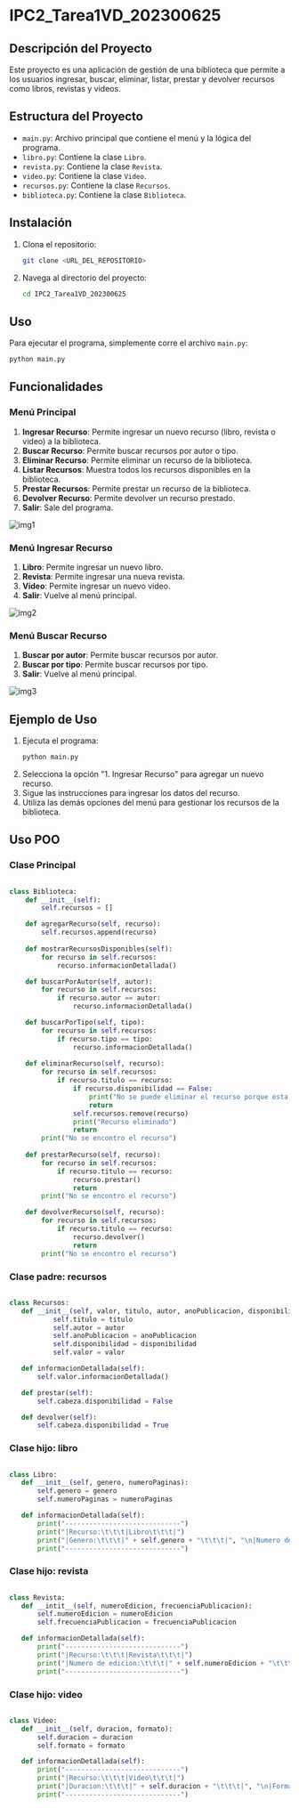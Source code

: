# IPC2_Tarea1VD_202300625

## Descripción del Proyecto

Este proyecto es una aplicación de gestión de una biblioteca que permite a los usuarios ingresar, buscar, eliminar, listar, prestar y devolver recursos como libros, revistas y videos.

## Estructura del Proyecto

- `main.py`: Archivo principal que contiene el menú y la lógica del programa.
- `libro.py`: Contiene la clase `Libro`.
- `revista.py`: Contiene la clase `Revista`.
- `video.py`: Contiene la clase `Video`.
- `recursos.py`: Contiene la clase `Recursos`.
- `biblioteca.py`: Contiene la clase `Biblioteca`.

## Instalación

1. Clona el repositorio:
    ```bash
    git clone <URL_DEL_REPOSITORIO>
    ```
2. Navega al directorio del proyecto:
    ```bash
    cd IPC2_Tarea1VD_202300625
    ```

## Uso

Para ejecutar el programa, simplemente corre el archivo `main.py`:
```bash
python main.py
```

## Funcionalidades

### Menú Principal

1. **Ingresar Recurso**: Permite ingresar un nuevo recurso (libro, revista o video) a la biblioteca.
2. **Buscar Recurso**: Permite buscar recursos por autor o tipo.
3. **Eliminar Recurso**: Permite eliminar un recurso de la biblioteca.
4. **Listar Recursos**: Muestra todos los recursos disponibles en la biblioteca.
5. **Prestar Recursos**: Permite prestar un recurso de la biblioteca.
6. **Devolver Recurso**: Permite devolver un recurso prestado.
7. **Salir**: Sale del programa.

![img1](img/img1.png)

### Menú Ingresar Recurso

1. **Libro**: Permite ingresar un nuevo libro.
2. **Revista**: Permite ingresar una nueva revista.
3. **Video**: Permite ingresar un nuevo video.
4. **Salir**: Vuelve al menú principal.

![img2](img/img2.png)

### Menú Buscar Recurso

1. **Buscar por autor**: Permite buscar recursos por autor.
2. **Buscar por tipo**: Permite buscar recursos por tipo.
3. **Salir**: Vuelve al menú principal.

![img3](img/img3.png)
## Ejemplo de Uso

1. Ejecuta el programa:
    ```bash
    python main.py
    ```
2. Selecciona la opción "1. Ingresar Recurso" para agregar un nuevo recurso.
3. Sigue las instrucciones para ingresar los datos del recurso.
4. Utiliza las demás opciones del menú para gestionar los recursos de la biblioteca.

## Uso POO

### Clase Principal
``` python

class Biblioteca:
    def __init__(self):
        self.recursos = []

    def agregarRecurso(self, recurso):
        self.recursos.append(recurso)
    
    def mostrarRecursosDisponibles(self):
        for recurso in self.recursos:
            recurso.informacionDetallada()

    def buscarPorAutor(self, autor):
        for recurso in self.recursos:
            if recurso.autor == autor:
                recurso.informacionDetallada()

    def buscarPorTipo(self, tipo):
        for recurso in self.recursos:
            if recurso.tipo == tipo:
                recurso.informacionDetallada()
    
    def eliminarRecurso(self, recurso):
        for recurso in self.recursos:
            if recurso.titulo == recurso:
                if recurso.disponibilidad == False:
                    print("No se puede eliminar el recurso porque esta prestado")
                    return
                self.recursos.remove(recurso)
                print("Recurso eliminado")
                return
        print("No se encontro el recurso")
    
    def prestarRecurso(self, recurso):
        for recurso in self.recursos:
            if recurso.titulo == recurso:
                recurso.prestar()
                return
        print("No se encontro el recurso")

    def devolverRecurso(self, recurso):
        for recurso in self.recursos:
            if recurso.titulo == recurso:
                recurso.devolver()
                return
        print("No se encontro el recurso")   

``` 
 
 ### Clase padre: recursos

 ```python

class Recursos:
    def __init__(self, valor, titulo, autor, anoPublicacion, disponibilidad):
            self.titulo = titulo
            self.autor = autor
            self.anoPublicacion = anoPublicacion
            self.disponibilidad = disponibilidad
            self.valor = valor

    def informacionDetallada(self):
        self.valor.informacionDetallada()

    def prestar(self):
        self.cabeza.disponibilidad = False

    def devolver(self):
        self.cabeza.disponibilidad = True

 ```

 ### Clase hijo: libro

 ```python

class Libro:
    def __init__(self, genero, numeroPaginas):
        self.genero = genero
        self.numeroPaginas = numeroPaginas

    def informacionDetallada(self):
        print("-----------------------------")
        print("|Recurso:\t\t\t|Libro\t\t\t|")
        print("|Genero:\t\t\t|" + self.genero + "\t\t\t|", "\n|Numero de paginas:\t\t|" + self.numeroPaginas + "\t\t\t|")
        print("-----------------------------")

 ```

 ### Clase hijo: revista

 ```python

class Revista: 
    def __intit__(self, numeroEdicion, frecuenciaPublicacion):
        self.numeroEdicion = numeroEdicion
        self.frecuenciaPublicacion = frecuenciaPublicacion

    def informacionDetallada(self):
        print("-----------------------------")
        print("|Recurso:\t\t\t|Revista\t\t\t|")
        print("|Numero de edicion:\t\t\t|" + self.numeroEdicion + "\t\t\t|", "\n|Frecuencia de publicacion:\t" + self.frecuenciaPublicacion + "\t\t\t|")
        print("-----------------------------")

 ```

 ### Clase hijo: video

 ```python

class Video: 
    def __init__(self, duracion, formato):
        self.duracion = duracion
        self.formato = formato

    def informacionDetallada(self):
        print("-----------------------------")
        print("|Recurso:\t\t\t|Video\t\t\t|")
        print("|Duracion:\t\t\t|" + self.duracion + "\t\t\t|", "\n|Formato:\t\t\t|" + self.formato + "\t\t\t|")
        print("-----------------------------")

 ```


